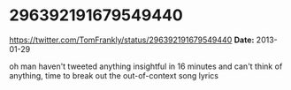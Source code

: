 # 296392191679549440
https://twitter.com/TomFrankly/status/296392191679549440
**Date:** 2013-01-29

oh man haven't tweeted anything insightful in 16 minutes and can't think of anything, time to break out the out-of-context song lyrics
